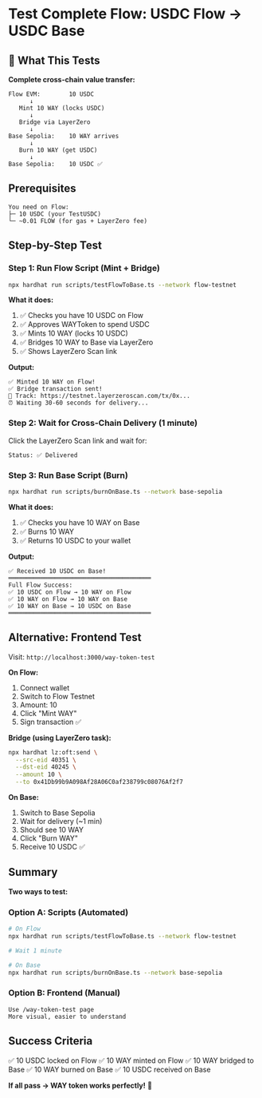 # Test Complete Flow: USDC Flow → USDC Base

## 🎯 What This Tests

**Complete cross-chain value transfer:**
```
Flow EVM:        10 USDC
      ↓
   Mint 10 WAY (locks USDC)
      ↓
   Bridge via LayerZero
      ↓
Base Sepolia:    10 WAY arrives
      ↓
   Burn 10 WAY (get USDC)
      ↓
Base Sepolia:    10 USDC ✅
```

## Prerequisites

```
You need on Flow:
├─ 10 USDC (your TestUSDC)
└─ ~0.01 FLOW (for gas + LayerZero fee)
```

## Step-by-Step Test

### Step 1: Run Flow Script (Mint + Bridge)

```bash
npx hardhat run scripts/testFlowToBase.ts --network flow-testnet
```

**What it does:**
1. ✅ Checks you have 10 USDC on Flow
2. ✅ Approves WAYToken to spend USDC
3. ✅ Mints 10 WAY (locks 10 USDC)
4. ✅ Bridges 10 WAY to Base via LayerZero
5. ✅ Shows LayerZero Scan link

**Output:**
```
✅ Minted 10 WAY on Flow!
✅ Bridge transaction sent!
🔗 Track: https://testnet.layerzeroscan.com/tx/0x...
⏰ Waiting 30-60 seconds for delivery...
```

### Step 2: Wait for Cross-Chain Delivery (1 minute)

Click the LayerZero Scan link and wait for:
```
Status: ✅ Delivered
```

### Step 3: Run Base Script (Burn)

```bash
npx hardhat run scripts/burnOnBase.ts --network base-sepolia
```

**What it does:**
1. ✅ Checks you have 10 WAY on Base
2. ✅ Burns 10 WAY
3. ✅ Returns 10 USDC to your wallet

**Output:**
```
✅ Received 10 USDC on Base!
════════════════════════════════════════
Full Flow Success:
✅ 10 USDC on Flow → 10 WAY on Flow
✅ 10 WAY on Flow → 10 WAY on Base
✅ 10 WAY on Base → 10 USDC on Base
════════════════════════════════════════
```

## Alternative: Frontend Test

Visit: `http://localhost:3000/way-token-test`

**On Flow:**
1. Connect wallet
2. Switch to Flow Testnet
3. Amount: 10
4. Click "Mint WAY"
5. Sign transaction ✅

**Bridge (using LayerZero task):**
```bash
npx hardhat lz:oft:send \
  --src-eid 40351 \
  --dst-eid 40245 \
  --amount 10 \
  --to 0x41Db99b9A098Af28A06C0af238799c08076Af2f7
```

**On Base:**
1. Switch to Base Sepolia
2. Wait for delivery (~1 min)
3. Should see 10 WAY
4. Click "Burn WAY"
5. Receive 10 USDC ✅

## Summary

**Two ways to test:**

### Option A: Scripts (Automated)
```bash
# On Flow
npx hardhat run scripts/testFlowToBase.ts --network flow-testnet

# Wait 1 minute

# On Base
npx hardhat run scripts/burnOnBase.ts --network base-sepolia
```

### Option B: Frontend (Manual)
```
Use /way-token-test page
More visual, easier to understand
```

## Success Criteria

✅ 10 USDC locked on Flow
✅ 10 WAY minted on Flow
✅ 10 WAY bridged to Base
✅ 10 WAY burned on Base
✅ 10 USDC received on Base

**If all pass → WAY token works perfectly!** 🎉

